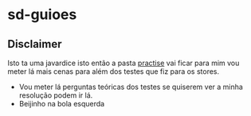 # sd-guioes

## Disclaimer

Isto ta uma javardice isto então a pasta [practise]() vai ficar para mim vou meter lá mais cenas para além dos testes que fiz para os stores.
- Vou meter lá perguntas teóricas dos testes se quiserem ver a minha resolução podem ir lá.
- Beijinho na bola esquerda